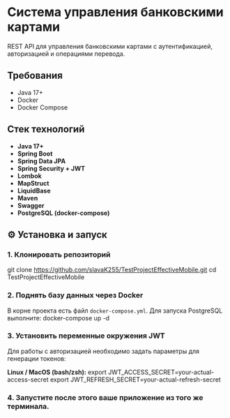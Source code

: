 # Система управления банковскими картами

REST API для управления банковскими картами с аутентификацией, авторизацией и операциями перевода.

##  Требования
- Java 17+
- Docker
- Docker Compose
  
##  Стек технологий
- **Java 17+**
- **Spring Boot**
- **Spring Data JPA**
- **Spring Security + JWT**
- **Lombok**
- **MapStruct**
- **LiquidBase**
- **Maven**
- **Swagger**
- **PostgreSQL (docker-compose)**

## ⚙️ Установка и запуск

### 1. Клонировать репозиторий
git clone https://github.com/slavaK255/TestProjectEffectiveMobile.git
cd TestProjectEffectiveMobile

### 2. Поднять базу данных через Docker
В корне проекта есть файл `docker-compose.yml`. Для запуска PostgreSQL выполните:
docker-compose up -d

### 3. Установить переменные окружения JWT
Для работы с авторизацией необходимо задать параметры для генерации токенов:

**Linux / MacOS (bash/zsh):**
export JWT_ACCESS_SECRET=your-actual-access-secret
export JWT_REFRESH_SECRET=your-actual-refresh-secret

### 4. Запустите после этого ваше приложение из того же терминала. 
